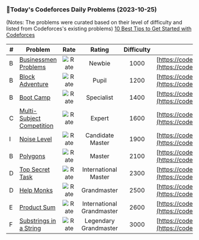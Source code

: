 ### 🌟Today's Codeforces Daily Problems (2023-10-25)
(Notes: The problems were curated based on their level of difficulty and listed from Codeforces's existing problems)
[10 Best Tips to Get Started with Codeforces](https://github.com/ika9810/Codeforces-Daily-Problems/blob/main/10%20Best%20Tips%20to%20Get%20Started%20with%20Codeforces.md)

| # | Problem | Rate| Rating | Difficulty | Contest |
|---| ----- | :--------: | :----------: | :----------: | ---------- |
|B|[Businessmen Problems](https://codeforces.com/contest/981/problem/B)|![Rate](https://img.shields.io/badge/Newbie-1000-lightgrey)|Newbie|1000|[https://codeforces.com/contest/981](https://codeforces.com/contest/981)|
|B|[Block Adventure](https://codeforces.com/contest/1200/problem/B)|![Rate](https://img.shields.io/badge/Pupil-1200-brightgreen)|Pupil|1200|[https://codeforces.com/contest/1200](https://codeforces.com/contest/1200)|
|B|[Boot Camp](https://codeforces.com/contest/1346/problem/B)|![Rate](https://img.shields.io/badge/Specialist-1400-9cf)|Specialist|1400|[https://codeforces.com/contest/1346](https://codeforces.com/contest/1346)|
|C|[Multi-Subject Competition](https://codeforces.com/contest/1082/problem/C)|![Rate](https://img.shields.io/badge/Expert-1600-blue)|Expert|1600|[https://codeforces.com/contest/1082](https://codeforces.com/contest/1082)|
|I|[Noise Level](https://codeforces.com/contest/847/problem/I)|![Rate](https://img.shields.io/badge/Candidate%20Master-1900-blueviolet)|Candidate Master|1900|[https://codeforces.com/contest/847](https://codeforces.com/contest/847)|
|B|[Polygons](https://codeforces.com/contest/166/problem/B)|![Rate](https://img.shields.io/badge/Master-2100-orange)|Master|2100|[https://codeforces.com/contest/166](https://codeforces.com/contest/166)|
|D|[Top Secret Task](https://codeforces.com/contest/590/problem/D)|![Rate](https://img.shields.io/badge/International%20Master-2300-orange)|International Master|2300|[https://codeforces.com/contest/590](https://codeforces.com/contest/590)|
|D|[Help Monks](https://codeforces.com/contest/98/problem/D)|![Rate](https://img.shields.io/badge/Grandmaster-2500-red)|Grandmaster|2500|[https://codeforces.com/contest/98](https://codeforces.com/contest/98)|
|E|[Product Sum](https://codeforces.com/contest/631/problem/E)|![Rate](https://img.shields.io/badge/International%20Grandmaster-2600-red)|International Grandmaster|2600|[https://codeforces.com/contest/631](https://codeforces.com/contest/631)|
|F|[Substrings in a String](https://codeforces.com/contest/914/problem/F)|![Rate](https://img.shields.io/badge/Legendary%20Grandmaster-3000-red)|Legendary Grandmaster|3000|[https://codeforces.com/contest/914](https://codeforces.com/contest/914)|
